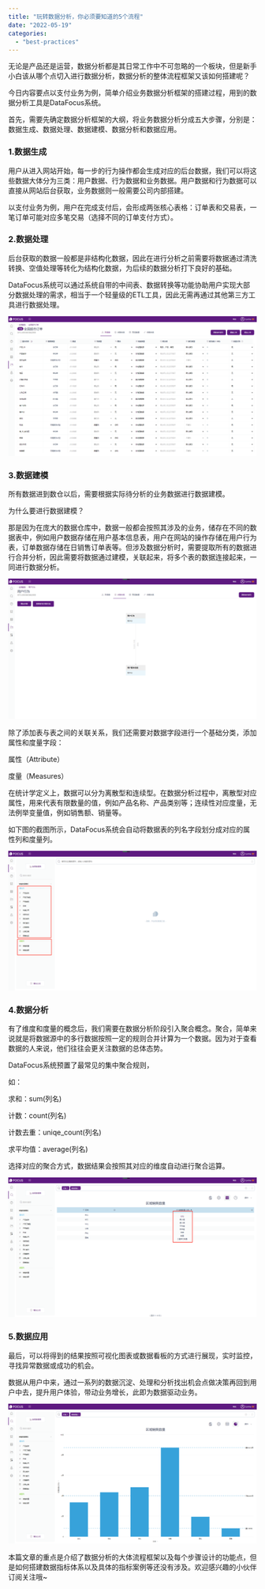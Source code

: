 ```yaml
---
title: "玩转数据分析，你必须要知道的5个流程"
date: "2022-05-19"
categories: 
  - "best-practices"
---
```


无论是产品还是运营，数据分析都是其日常工作中不可忽略的一个板块，但是新手小白该从哪个点切入进行数据分析，数据分析的整体流程框架又该如何搭建呢？

今日内容要点以支付业务为例，简单介绍业务数据分析框架的搭建过程，用到的数据分析工具是DataFocus系统。

首先，需要先确定数据分析框架的大纲，将业务数据分析分成五大步骤，分别是：数据生成、数据处理、数据建模、数据分析和数据应用。

### 1.数据生成

用户从进入网站开始，每一步的行为操作都会生成对应的后台数据，我们可以将这些数据大体分为三类：用户数据、行为数据和业务数据。用户数据和行为数据可以直接从网站后台获取，业务数据则一般需要公司内部搭建。

以支付业务为例，用户在完成支付后，会形成两张核心表格：订单表和交易表，一笔订单可能对应多笔交易（选择不同的订单支付方式）。

### 2.数据处理

后台获取的数据一般都是非结构化数据，因此在进行分析之前需要将数据通过清洗转换、空值处理等转化为结构化数据，为后续的数据分析打下良好的基础。

DataFocus系统可以通过系统自带的中间表、数据转换等功能协助用户实现大部分数据处理的需求，相当于一个轻量级的ETL工具，因此无需再通过其他第三方工具进行数据处理。

![](images/1652969627-word-image.png)

### 3.数据建模

所有数据进到数仓以后，需要根据实际待分析的业务数据进行数据建模。

为什么要进行数据建模？

那是因为在庞大的数据仓库中，数据一般都会按照其涉及的业务，储存在不同的数据表中，例如用户数据存储在用户基本信息表，用户在网站的操作存储在用户行为表，订单数据存储在日销售订单表等。但涉及数据分析时，需要提取所有的数据进行合并分析，因此需要将数据通过建模，关联起来，将多个表的数据连接起来，一同进行数据分析。

![](images/1652969631-word-image.png)

除了添加表与表之间的关联关系，我们还需要对数据字段进行一个基础分类，添加属性和度量字段：

属性（Attribute）

度量（Measures）

在统计学定义上，数据可以分为离散型和连续型。在数据分析过程中，离散型对应属性，用来代表有限数量的值，例如产品名称、产品类别等；连续性对应度量，无法例举变量值，例如销售额、销量等。

如下图的截图所示，DataFocus系统会自动将数据表的列名字段划分成对应的属性列和度量列。

![](images/1652969635-word-image.png)

### 4.数据分析

有了维度和度量的概念后，我们需要在数据分析阶段引入聚合概念。聚合，简单来说就是将数据源中的多行数据按照一定的规则合并计算为一个数据。因为对于查看数据的人来说，他们往往会更关注数据的总体态势。

DataFocus系统预置了最常见的集中聚合规则，

如：

求和：sum(列名)

计数：count(列名)

计数去重：uniqe\_count(列名)

求平均值：average(列名)

选择对应的聚合方式，数据结果会按照其对应的维度自动进行聚合运算。

![](images/1652969638-word-image.png)

### 5.数据应用

最后，可以将得到的结果按照可视化图表或数据看板的方式进行展现，实时监控，寻找异常数据或成功的机会。

数据从用户中来，通过一系列的数据沉淀、处理和分析找出机会点做决策再回到用户中去，提升用户体验，带动业务增长，此即为数据驱动业务。

![](images/1652969641-word-image.png)

本篇文章的重点是介绍了数据分析的大体流程框架以及每个步骤设计的功能点，但是如何搭建数据指标体系以及具体的指标案例等还没有涉及。欢迎感兴趣的小伙伴订阅关注哦~
